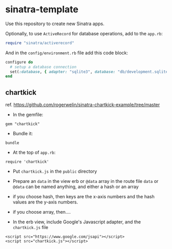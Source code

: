 # sinatra-template

Use this repository to create new Sinatra apps. 

Optionally, to use `ActiveRecord` for database operations, add to the `app.rb`:

```ruby
require "sinatra/activerecord"
```

And in the `config/environment.rb` file add this code block:

```ruby
configure do
  # setup a database connection
  set(:database, { adapter: "sqlite3", database: "db/development.sqlite3" })
end
```

## chartkick

ref. https://github.com/rogerwelin/sinatra-chartkick-example/tree/master

- In the gemfile:
```
gem "chartkick"
```
- Bundle it: 
```
bundle
```
- At the top of `app.rb`:
```
require 'chartkick'
```
- Put `chartkick.js` in the `public` directory

- Prepare an `data` in the view erb or `@data` array in the route file
`data` or `@data` can be named anything, and either a hash or an array
 - if you choose hash, then keys are the x-axis numbers and the hash values are the y-axis numbers.
 - if you choose array, then....

- In the erb view, include Google's Javascript adapter, and the `chartkick.js` file
```
<script src="https://www.google.com/jsapi"></script>
<script src="chartkick.js"></script>
```
